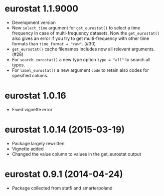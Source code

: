 # eurostat 1.1.9000

* Development version
* New `select_time` argument for `get_eurostat()` to select a time frequency 
  in case of multi-frequency datasets. Now the `get_eurostat()` also gives an
  error if you try to get multi-frequency with other time formats
  than `time_format = "raw"`. (#30) 
* `get_eurostat()` cache filenames includes now all relevant arguments. (#28)
* For `search_eurostat()` a new type option `type = "all"` to search all types.
* For `label_eurostat()` a new argument `code` to retain also codes 
  for spesified colums. 

# eurostat 1.0.16

* Fixed vignette error

# eurostat 1.0.14 (2015-03-19)

* Package largely rewritten
* Vignette added
* Changed the value column to values in the get_eurostat output

# eurostat 0.9.1 (2014-04-24)

* Package collected from statfi and smarterpoland
